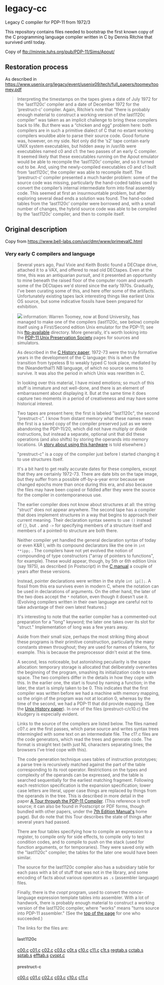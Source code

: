 # legacy-cc
Legacy C compiler for PDP-11 from 1972/3

This repository contains files needed to bootstrap the first known copy of the C programming language compiler written in C by Dennis Ritchie that survived until today.

Copy of ftp://minnie.tuhs.org/pub/PDP-11/Sims/Apout/

## Restoration process

As described in https://www.usenix.org/legacy/event/usenix09/tech/full_papers/toomey/toomey.pdf

> Interpreting the timestamps on the tapes gives a date of July 1972 for the ‘last1120c’ compiler and a date of December 1972 for the ‘prestruct-c’ compiler. Again, Ritchie’s note that “there is probably enough material to construct a working version of the last1120c compiler” was taken as an implicit challenge to bring these compilers back to life. But there was a “chicken and egg” problem here: both compilers are in such a primitive dialect of C that no extant working compilers wouldbe able to parse their source code. Good fortune was, however, on my side. Not only did the ‘s2’ tape contain early UNIX system executables, but hidden away in /usr/lib were executables named c0 and c1: the two passes of an early C compiler. It seemed likely that these executables running on the Apout emulator would be able to recompile the ‘last1120c’ compiler, and so it turned out to be. And, using the newly-compiled executables c0 and c1 built from ‘last1120c’, the compiler was able to recompile itself. The ‘prestruct-c’ compiler presented a much harder problem: some of the source code was missing, particularly the hand-coded tables used to convert the compiler’s internal intermediate form into final assembly code. This seemed at first an insurmountable problem, but after exploring several dead ends a solution was found. The hand-coded tables from the ‘last1120c’ compiler were borrowed and, with a small number of changes, the hybrid source code was able to be compiled by the ‘last1120c’ compiler, and then to compile itself.

## Original description
Copy from https://www.bell-labs.com/usr/dmr/www/primevalC.html
### Very early C compilers and language
> Several years ago, Paul Vixie and Keith Bostic found a DECtape drive, attached it to a VAX, and offered to read old DECtapes. Even at the time, this was an antiquarian pursuit, and it presented an opportunity to mine beneath the raised floor of the computer room and unearth some of the DECtapes we'd stored since the early 1970s. Gradually, I've been curating some of this, and here offer some of the artifacts. Unfortunately existing tapes lack interesting things like earliest Unix OS source, but some indicative fossils have been prepared for exhibition.

> ![](https://www.bell-labs.com/usr/dmr/www/new.gif) information: Warren Toomey, now at Bond University, has managed to make one of the compilers (last1120c, see below) compile itself using a First/Second edition Unix emulator for the PDP-11; see his [ftp-available](ftp://minnie.tuhs.org/pub/PDP-11/Sims/Apout/) directory. More generally, it's worth looking into the [PDP-11 Unix Preservation Society](http://minnie.tuhs.org/PUPS) pages for sources and simulators.

> As described in the [C History paper](https://www.bell-labs.com/usr/dmr/www/chist.html), 1972-73 were the truly formative years in the development of the C language: this is when the transition from typeless B to weakly typed C took place, mediated by the (Neanderthal?) NB language, of which no source seems to survive. It was also the period in which Unix was rewritten in C.

> In looking over this material, I have mixed emotions; so much of this stuff is immature and not well-done, and there is an element of embarrassment about displaying it. But at the same time it does capture two moments in a period of creativeness and may have some historical interest.

> Two tapes are present here; the first is labeled "last1120c", the second "prestruct-c". I know from distant memory what these names mean: the first is a saved copy of the compiler preserved just as we were abandoning the PDP-11/20, which did not have multiply or divide instructions, but instead a separate, optional unit that did these operations (and also shifts) by storing the operands into memory locations. (A [story about using this hardware](https://www.bell-labs.com/usr/dmr/www/odd.html) is told elsewhere.)

> "prestruct-c" is a copy of the compiler just before I started changing it to use structures itself.

> It's a bit hard to get really accurate dates for these compilers, except that they are certainly 1972-73. There are date bits on the tape image, but they suffer from a possible off-by-a-year error because we changed epochs more than once during this era, and also because the files may have been copied or fiddled after they were the source for the compiler in contemporaneous use.

> The earlier compiler does not know about structures at all: the string "struct" does not appear anywhere. The second tape has a compiler that does implement structures in a way that begins to approach their current meaning. Their declaration syntax seems to use `()` instead of `{}`, but `.` and `->` for specifying members of a structure itself and members of a pointed-to structure are both there.

> Neither compiler yet handled the general declaration syntax of today or even K&R I, with its compound declarators like the one in `int **ipp;` . The compilers have not yet evolved the notion of compounding of type constructors ("array of pointers to functions", for example). These would appear, though, by 5th or 6th edition Unix (say 1975), as described (in Postscript) in the [C manual](https://www.bell-labs.com/usr/dmr/www/cman.ps) a couple of years after these versions.

> Instead, pointer declarations were written in the style `int ip[];`. A fossil from this era survives even in modern C, where the notation can be used in declarations of arguments. On the other hand, the later of the two does accept the `*` notation, even though it doesn't use it. (Evolving compilers written in their own language are careful not to take advantage of their own latest features.)

> It's interesting to note that the earlier compiler has a commented-out preparation for a "long" keyword; the later one takes over its slot for "struct." Implementation of long was a few years away.

> Aside from their small size, perhaps the most striking thing about these programs is their primitive construction, particularly the many constants strewn throughout; they are used for names of tokens, for example. This is because the preprocessor didn't exist at the time.

> A second, less noticeable, but astonishing peculiarity is the space allocation: temporary storage is allocated that deliberately overwrites the beginning of the program, smashing its initialization code to save space. The two compilers differ in the details in how they cope with this. In the earlier one, the start is found by naming a function; in the later, the start is simply taken to be 0. This indicates that the first compiler was written before we had a machine with memory mapping, so the origin of the program was not at location 0, whereas by the time of the second, we had a PDP-11 that did provide mapping. (See the [Unix History paper](https://www.bell-labs.com/usr/dmr/www/hist.html)). In one of the files (prestruct-c/c10.c) the kludgery is especially evident.

> Links to the source of the compilers are listed below. The files named c0?.c are the first passes, which parse source and writes syntax trees intermingled with some text on an intermediate file. The c1?.c files are the code generators, which read the trees and generate code. The format is straight text (with just NL characters separating lines; the browsers I've tried cope with this).

> The code generation technique uses tables of instruction prototypes; a parse tree is recursively matched against the part of the table corresponding to its root operator. Restrictions on the types and complexity of the operands can be expressed, and the table is searched sequentially for the earliest matching fragment. Following each restriction specification is the expansion specification; lower case letters are literal, upper case things are replaced by things from the operands in the tree. This is described in more detail in the paper [A Tour through the PDP-11 Compiler](http://plan9.bell-labs.com/7thEdMan/vol2/ctour.bun). (This reference is troff source; it can also be found in Postscript or PDF forms, though bundled with other papers, under the [7th Edition Manual's](http://plan9.bell-labs.com/7thEdMan/index.html) home page). But do note that this Tour describes the state of things after several years had passed.

> There are four tables specifying how to compile an expression to a register, to compile only for side effects, to compile only to test condition codes, and to compile to push on the stack (used for function arguments, or for temporaries). They were saved only with the "last1120c" compiler; the tables for the later one would have been similar.

> The source for the last1120c compiler also has a subsidiary table for each pass with a bit of stuff that was not in the library, and some encoding of facts about various operators as `.s` (assembler language) files.

> Finally, there is the *cvopt* program, used to convert the nonce-language expression template tables into assembler. With a lot of handwork, there is probably enough material to construct a working version of the last1120c compiler, where "works" means "turns source into PDP-11 assembler." (See the [top of the page](https://www.bell-labs.com/usr/dmr/www/primevalC.html#works) for one who succeeded.)

> The links for the files are:
> #### last1120c
> [c00.c](https://www.bell-labs.com/usr/dmr/www/last1120c/c00.c)   [c01.c](https://www.bell-labs.com/usr/dmr/www/last1120c/c01.c)  [c02.c](https://www.bell-labs.com/usr/dmr/www/last1120c/c02.c)  [c03.c](https://www.bell-labs.com/usr/dmr/www/last1120c/c03.c)  [c0t.s](https://www.bell-labs.com/usr/dmr/www/last1120c/c0t.s) [c10.c](https://www.bell-labs.com/usr/dmr/www/last1120c/c10.c) [c11.c](https://www.bell-labs.com/usr/dmr/www/last1120c/c11.c) [c1t.s](https://www.bell-labs.com/usr/dmr/www/last1120c/c1t.s) [regtab.s](https://www.bell-labs.com/usr/dmr/www/last1120c/regtab.s) [cctab.s](https://www.bell-labs.com/usr/dmr/www/last1120c/cctab.s) [sptab.s](https://www.bell-labs.com/usr/dmr/www/last1120c/sptab.s) [efftab.s](https://www.bell-labs.com/usr/dmr/www/last1120c/efftab.s) [cvopt.c](https://www.bell-labs.com/usr/dmr/www/last1120c/cvopt.c)
> #### prestruct-c
> [c00.c](https://www.bell-labs.com/usr/dmr/www/prestruct-c/c00.c) [c01.c](https://www.bell-labs.com/usr/dmr/www/prestruct-c/c01.c) [c02.c](https://www.bell-labs.com/usr/dmr/www/prestruct-c/c02.c) [c03.c](https://www.bell-labs.com/usr/dmr/www/prestruct-c/c03.c) [c10.c](https://www.bell-labs.com/usr/dmr/www/prestruct-c/c10.c) [c11.c](https://www.bell-labs.com/usr/dmr/www/prestruct-c/c11.c)




